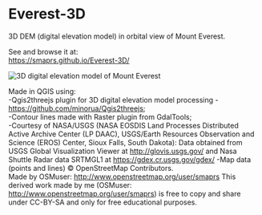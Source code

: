 # Everest-3D
3D DEM (digital elevation model) in orbital view of Mount Everest.  
  
See and browse it at:  
https://smaprs.github.io/Everest-3D/
  
 ![3D digital elevation model of Mount Everest](http://i.imgur.com/zQp4AVp.jpg)  
   
Made in QGIS using:  
-Qgis2threejs plugin for 3D digital elevation model processing - https://github.com/minorua/Qgis2threejs;  
-Contour lines made with Raster plugin from GdalTools;  
-Courtesy of NASA/USGS (NASA EOSDIS Land Processes Distributed Active Archive Center (LP DAAC), USGS/Earth Resources Observation and Science (EROS) Center, Sioux Falls, South Dakota): Data obtained from USGS Global Visualization Viewer at http://glovis.usgs.gov/ and 
Nasa Shuttle Radar data SRTMGL1 at https://gdex.cr.usgs.gov/gdex/
-Map data (points and lines) &copy; OpenStreetMap Contributors.  
Made by OSMuser: http://www.openstreetmap.org/user/smaprs
This derived work made by me (OSMuser: http://www.openstreetmap.org/user/smaprs)  is free to copy and share under CC-BY-SA and only for free educational purposes.
